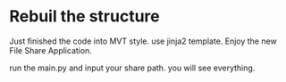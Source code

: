 # Rebuil the structure
Just finished the code into MVT style. use jinja2 template.
Enjoy the new File Share Application.

run the main.py and input your share path. you will see everything.
